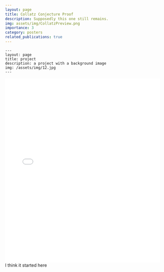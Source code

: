 ```yaml
---
layout: page
title: Collatz Conjecture Proof
description: Supposedly this one still remains.
img: assets/img/CollatzPreview.png
importance: 3
category: posters
related_publications: true
---
```


    ---
    layout: page
    title: project
    description: a project with a background image
    img: /assets/img/12.jpg
    ---


<div class="row">
    <div class="col-sm mt-3 mt-md-0">
            <embed src="/assets/pdf/posters/CollatzConjecture.pdf" type="application/pdf" width="100%" height="600px" />
    </div>
</div>
<div class="caption">
    I think it started here
</div>

